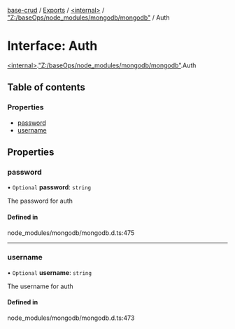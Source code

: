 [base-crud](../README.md) / [Exports](../modules.md) / [\<internal\>](../modules/internal_.md) / ["Z:/baseOps/node\_modules/mongodb/mongodb"](../modules/internal_._Z__baseOps_node_modules_mongodb_mongodb_.md) / Auth

# Interface: Auth

[\<internal\>](../modules/internal_.md).["Z:/baseOps/node\_modules/mongodb/mongodb"](../modules/internal_._Z__baseOps_node_modules_mongodb_mongodb_.md).Auth

## Table of contents

### Properties

- [password](internal_._Z__baseOps_node_modules_mongodb_mongodb_.Auth.md#password)
- [username](internal_._Z__baseOps_node_modules_mongodb_mongodb_.Auth.md#username)

## Properties

### password

• `Optional` **password**: `string`

The password for auth

#### Defined in

node_modules/mongodb/mongodb.d.ts:475

___

### username

• `Optional` **username**: `string`

The username for auth

#### Defined in

node_modules/mongodb/mongodb.d.ts:473
